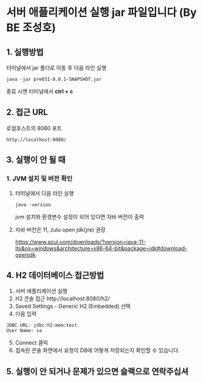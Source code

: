 # 서버 애플리케이션 실행 jar 파일입니다 (By BE 조성호)

## 1. 실행방법

터미널에서 jar 폴더로 이동 후 다음 라인 실행

```
java -jar pre031-0.0.1-SNAPSHOT.jar
```

종료 시엔 터미널에서 **ctrl + c**

## 2. 접근 URL
로컬호스트의 8080 포트
    
    http://localhost:8080/

## 3. 실행이 안 될 때

### 1. JVM 설치 및 버전 확인

1. 터미널에서 다음 라인 실행 

    ``` 
    java -version
    ```

    jvm 설치와 환경변수 설정이 되어 있다면 자바 버전이 출력
    
2. 자바 버전은 11, zulu open jdk(jre) 권장
    
    https://www.azul.com/downloads/?version=java-11-lts&os=windows&architecture=x86-64-bit&package=jdk#download-openjdk

## 4. H2 데이터베이스 접근방법

1. 서버 애플리케이션 실행
2. H2 콘솔 접근
    http://localhost:8080/h2/
3. Saved Settings - Generic H2 (Embedded) 선택
4. 다음 입력

```
JDBC URL: jdbc:h2:mem:test
User Name: sa
```

5. Connect 클릭
6. 접속된 콘솔 화면에서 요청이 DB에 어떻게 저장되는지 확인할 수 있습니다.

## 5. 실행이 안 되거나 문제가 있으면 슬랙으로 연락주십셔
